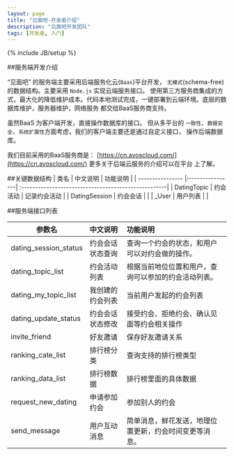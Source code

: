 ```yaml
---
layout: page
title: "见面吧-开发者介绍"
description: "见面吧开发团队"
tags: [开发者, 入门]
---
```

{% include JB/setup %}

##服务端开发介绍

“见面吧” 的服务端主要采用后端服务化云(`Baas`)平台开发， `无模式`(schema-free) 的数据结构。主要采用 `Node.js` 实现云端服务接口。
使用第三方服务商集成的方式，最大化的降低维护成本。代码本地测试完成，一键部署到云端环境。底层的数据库维护，服务器维护，网络服务
都交给BaaS服务商支持。

虽然BaaS 为客户端开发，直接操作数据库的接口。 但从多平台的 `一致性`、`数据安全`、`系统扩展性`方面考虑，我们的客户端主要还是通过自定义接口，
操作后端数据库。

我们目前采用的BaaS服务商是： [https://cn.avoscloud.com/](https://cn.avoscloud.com/) 更多关于后端云服务的介绍可以在平台
上了解。

##关键数据结构
| 类名              | 中文说明         | 功能说明                                              | 
| ---------------- |:----------------| :----------------------------------------------------|
| DatingTopic      | 约会活动         | 记录约会活动                                           |
| DatingSession    | 约会会话         |                                                      |
| _User            | 用户列表         |                                                      |


##服务端接口列表

| 参数名        | 中文说明           | 功能说明                                                         |
| ------------- |:---------------| :-----------------------------------------------------------------|
| dating_session_status  | 约会会话状态查询 | 查询一个约会的状态，和用户可以对约会做的操作。                    
| dating_topic_list  | 约会活动列表 | 根据当前地位位置和用户，查询可以参加的约会活动列表。                      
| dating_my_topic_list  | 我创建的约会列表 | 当前用户发起的约会列表                                        
| dating_update_status  | 约会会话状态修改 | 接受约会、拒绝约会、确认见面等约会相关操作                      
| invite_friend  | 好友邀请 | 保存好友邀请关系                                         
| ranking_cate_list  | 排行榜分类 | 查询支持的排行榜类型              
| ranking_data_list  | 排行榜数据 | 排行榜里面的具体数据              
| request_new_dating  | 申请参加约会 | 参加别人的约会                 
| send_message  | 用户互动消息 | 简单消息，鲜花发送，地理位置更新，约会时间变更等消息。                
 
